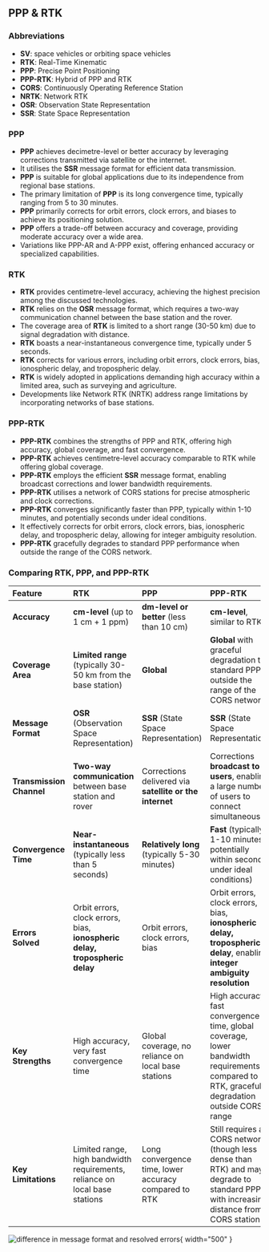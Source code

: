 ## PPP & RTK

### Abbreviations

- **SV**: space vehicles or orbiting space vehicles
- **RTK**: Real-Time Kinematic
- **PPP**: Precise Point Positioning
- **PPP-RTK**: Hybrid of PPP and RTK
- **CORS**: Continuously Operating Reference Station
- **NRTK**: Network RTK
- **OSR**: Observation State Representation
- **SSR**: State Space Representation

### PPP

- **PPP** achieves decimetre-level or better accuracy by leveraging corrections transmitted via satellite or the internet.
- It utilises the **SSR** message format for efficient data transmission.
- **PPP** is suitable for global applications due to its independence from regional base stations.
- The primary limitation of **PPP** is its long convergence time, typically ranging from 5 to 30 minutes.
- **PPP** primarily corrects for orbit errors, clock errors, and biases to achieve its positioning solution.
- **PPP** offers a trade-off between accuracy and coverage, providing moderate accuracy over a wide area.
- Variations like PPP-AR and A-PPP exist, offering enhanced accuracy or specialized capabilities.

### RTK

- **RTK** provides centimetre-level accuracy, achieving the highest precision among the discussed technologies.
- **RTK** relies on the **OSR** message format, which requires a two-way communication channel between the base station and the rover.
- The coverage area of **RTK** is limited to a short range (30-50 km) due to signal degradation with distance.
- **RTK** boasts a near-instantaneous convergence time, typically under 5 seconds.
- **RTK** corrects for various errors, including orbit errors, clock errors, bias, ionospheric delay, and tropospheric delay.
- **RTK** is widely adopted in applications demanding high accuracy within a limited area, such as surveying and agriculture.
- Developments like Network RTK (NRTK) address range limitations by incorporating networks of base stations.

### PPP-RTK

- **PPP-RTK** combines the strengths of PPP and RTK, offering high accuracy, global coverage, and fast convergence.
- **PPP-RTK** achieves centimetre-level accuracy comparable to RTK while offering global coverage.
- **PPP-RTK** employs the efficient **SSR** message format, enabling broadcast corrections and lower bandwidth requirements.
- **PPP-RTK** utilises a network of CORS stations for precise atmospheric and clock corrections.
- **PPP-RTK** converges significantly faster than PPP, typically within 1-10 minutes, and potentially seconds under ideal conditions.
- It effectively corrects for orbit errors, clock errors, bias, ionospheric delay, and tropospheric delay, allowing for integer ambiguity resolution.
- **PPP-RTK** gracefully degrades to standard PPP performance when outside the range of the CORS network.

### Comparing RTK, PPP, and PPP-RTK

| Feature                  | RTK                                                                         | PPP                                                     | PPP-RTK                                                                                                                                      |
| :----------------------- | :-------------------------------------------------------------------------- | :------------------------------------------------------ | :------------------------------------------------------------------------------------------------------------------------------------------- |
| **Accuracy**             | **cm-level** (up to 1 cm + 1 ppm)                                           | **dm-level or better** (less than 10 cm)                | **cm-level**, similar to RTK                                                                                                                 |
| **Coverage Area**        | **Limited range** (typically 30-50 km from the base station)                | **Global**                                              | **Global** with graceful degradation to standard PPP outside the range of the CORS network                                                   |
| **Message Format**       | **OSR** (Observation Space Representation)                                  | **SSR** (State Space Representation)                    | **SSR** (State Space Representation)                                                                                                         |
| **Transmission Channel** | **Two-way communication** between base station and rover                    | Corrections delivered via **satellite or the internet** | Corrections **broadcast to users**, enabling a large number of users to connect simultaneously                                               |
| **Convergence Time**     | **Near-instantaneous** (typically less than 5 seconds)                      | **Relatively long** (typically 5-30 minutes)            | **Fast** (typically 1-10 minutes, potentially within seconds under ideal conditions)                                                         |
| **Errors Solved**        | Orbit errors, clock errors, bias, **ionospheric delay, tropospheric delay** | Orbit errors, clock errors, bias                        | Orbit errors, clock errors, bias, **ionospheric delay, tropospheric delay**, enabling **integer ambiguity resolution**                       |
| **Key Strengths**        | High accuracy, very fast convergence time                                   | Global coverage, no reliance on local base stations     | High accuracy, fast convergence time, global coverage, lower bandwidth requirements compared to RTK, graceful degradation outside CORS range |
| **Key Limitations**      | Limited range, high bandwidth requirements, reliance on local base stations | Long convergence time, lower accuracy compared to RTK   | Still requires a CORS network (though less dense than RTK) and may degrade to standard PPP with increasing distance from CORS station        |

![difference in message format and resolved errors](../../../images/message-format.png){ width="500" }
